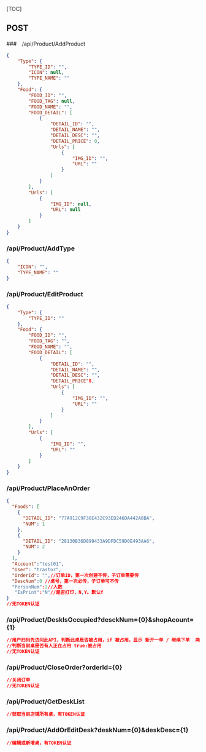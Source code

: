 [TOC]

## POST

###　/api/Product/AddProduct

```` json
{
    "Type": {
        "TYPE_ID": "",
        "ICON": null,
        "TYPE_NAME": ""
    },
    "Food": {
        "FOOD_ID": "",
        "FOOD_TAG": null,
        "FOOD_NAME": "",
        "FOOD_DETAIL": [
            {
                "DETAIL_ID": "",
                "DETAIL_NAME": "",
                "DETAIL_DESC": "",
                "DETAIL_PRICE": 0,
                "Urls": [
                    {
                        "IMG_ID": "",
                        "URL": ""
                    }
                ]
            }
        ],
        "Urls": [
            {
                "IMG_ID": null,
                "URL": null
            }
        ]
    }
}
````

### /api/Product/AddType

````json
{
    "ICON": "",
    "TYPE_NAME": ""
}
````

### /api/Product/EditProduct

```` json
{
    "Type": {
        "TYPE_ID": ""
    },
    "Food": {
        "FOOD_ID": "",
        "FOOD_TAG": "",
        "FOOD_NAME": "",
        "FOOD_DETAIL": [
            {
                "DETAIL_ID": "",
                "DETAIL_NAME": "",
                "DETAIL_DESC": "",
                "DETAIL_PRICE"0,
                "Urls": [
                    {
                        "IMG_ID": "",
                        "URL": ""
                    }
                ]
            }
        ],
        "Urls": [
            {
                "IMG_ID": "",
                "URL": ""
            }
        ]
    }
}
````

### /api/Product/PlaceAnOrder

```` json
{
  "Foods": [
    {
      "DETAIL_ID": "77A912C9F38E432C93ED246DA442A8BA",
      "NUM": 1
    },
    {
      "DETAIL_ID": "28130B36D899433A9DFDC59D0E493AA6",
      "NUM": 2
    }
  ],
  "Account":"test01",
  "User": "trastor",
  "OrderId": "",//订单ID，第一次创建不传，子订单需要传
  "DescNum":0 //桌号，第一次必传，子订单可不传
  "PersonNum":2//人数
   "IsPrint":"N"//是否打印，N,Y。默认Y
}
//无TOKEN认证
````

### /api/Product/DeskIsOccupied?desckNum={0}&shopAcount={1}

```` json
//用户扫码先访问此API，判断此桌是否被占用，if 被占用，显示 新开一单 / 继续下单  两个按钮; else 直接显示菜单列表
//判断当前桌是否有人正在占用 true:被占用
//无TOKEN认证
````

### /api/Product/CloseOrder?orderId={0}

````json
//关闭订单
//无TOKEN认证
````

### /api/Product/GetDeskList

```` json
//获取当前店铺所有桌，有TOKEN认证
````

### /api/Product/AddOrEditDesk?deskNum={0}&deskDesc={1}

```` json
//编辑或新增桌，有TOKEN认证
````

